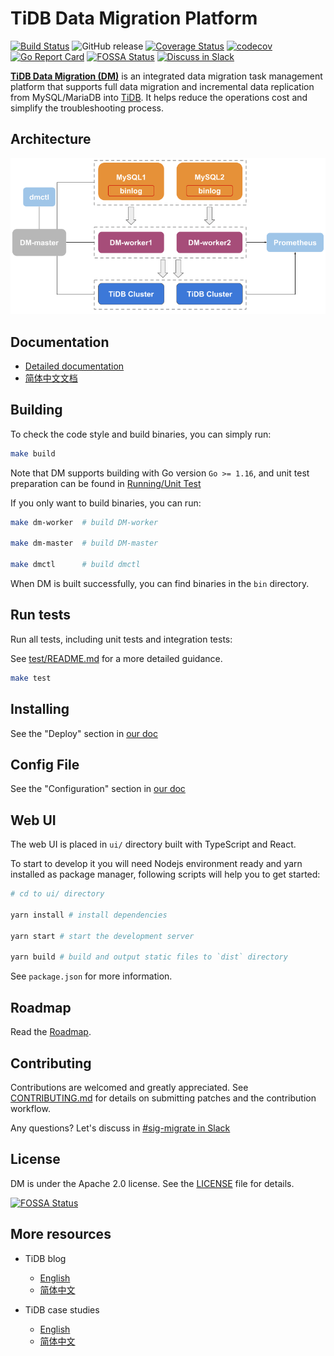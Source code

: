 # TiDB Data Migration Platform

[![Build Status](https://internal.pingcap.net/idc-jenkins/job/build_dm_multi_branch/job/master/badge/icon)](https://internal.pingcap.net/idc-jenkins/job/build_dm_multi_branch/job/master)
![GitHub release](https://img.shields.io/github/tag/pingcap/dm.svg)
[![Coverage Status](https://coveralls.io/repos/github/pingcap/dm/badge.svg)](https://coveralls.io/github/pingcap/dm)
[![codecov](https://codecov.io/gh/pingcap/dm/branch/master/graph/badge.svg)](https://codecov.io/gh/pingcap/dm)
[![Go Report Card](https://goreportcard.com/badge/github.com/pingcap/dm)](https://goreportcard.com/report/github.com/pingcap/dm)
[![FOSSA Status](https://app.fossa.com/api/projects/git%2Bgithub.com%2Fpingcap%2Fdm.svg?type=shield)](https://app.fossa.com/projects/git%2Bgithub.com%2Fpingcap%2Fdm?ref=badge_shield)
[![Discuss in Slack](https://img.shields.io/badge/slack-sig--migrate-4A154B?logo=slack)](https://slack.tidb.io/invite?team=tidb-community&channel=sig-migrate&ref=github_sig)

[**TiDB Data Migration (DM)**](https://docs.pingcap.com/tidb-data-migration/stable) is an integrated data migration task management platform that supports full data migration and incremental data replication from MySQL/MariaDB into [TiDB](https://docs.pingcap.com/tidb/stable). It helps reduce the operations cost and simplify the troubleshooting process.

## Architecture

![architecture](docs/media/dm-architecture.png)

## Documentation

- [Detailed documentation](https://docs.pingcap.com/tidb-data-migration/stable/)
- [简体中文文档](https://docs.pingcap.com/zh/tidb-data-migration/stable/)

## Building

To check the code style and build binaries, you can simply run:

```bash
make build
```

Note that DM supports building with Go version `Go >= 1.16`, and unit test preparation can be found in [Running/Unit Test](tests/README.md#Unit-Test)

If you only want to build binaries, you can run:

```bash
make dm-worker  # build DM-worker

make dm-master  # build DM-master

make dmctl      # build dmctl
```

When DM is built successfully, you can find binaries in the `bin` directory.

## Run tests

Run all tests, including unit tests and integration tests:

See [test/README.md](./tests/README.md) for a more detailed guidance.

```bash
make test
```

## Installing

See the "Deploy" section in [our doc](https://docs.pingcap.com/tidb-data-migration/)

## Config File

See the "Configuration" section in [our doc](https://docs.pingcap.com/tidb-data-migration/stable/config-overview)

## Web UI

The web UI is placed in `ui/` directory built with TypeScript and React.

To start to develop it you will need Nodejs environment ready and yarn installed as package manager, following scripts will help you to get started:

```bash
# cd to ui/ directory

yarn install # install dependencies

yarn start # start the development server

yarn build # build and output static files to `dist` directory
```

See `package.json` for more information.

## Roadmap

Read the [Roadmap](roadmap.md).

## Contributing

Contributions are welcomed and greatly appreciated. See [CONTRIBUTING.md](./CONTRIBUTING.md)
for details on submitting patches and the contribution workflow.

Any questions? Let's discuss in [#sig-migrate in Slack](https://slack.tidb.io/invite?team=tidb-community&channel=sig-migrate&ref=github_sig)

## License

DM is under the Apache 2.0 license. See the [LICENSE](./LICENSE) file for details.

[![FOSSA Status](https://app.fossa.com/api/projects/git%2Bgithub.com%2Fpingcap%2Fdm.svg?type=large)](https://app.fossa.com/projects/git%2Bgithub.com%2Fpingcap%2Fdm?ref=badge_large)

## More resources

- TiDB blog

  - [English](https://pingcap.com/blog/)
  - [简体中文](https://pingcap.com/blog-cn/)

- TiDB case studies

  - [English](https://pingcap.com/case-studies/)
  - [简体中文](https://pingcap.com/cases-cn/)
